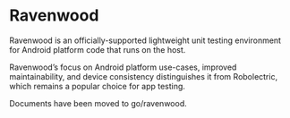# Ravenwood

Ravenwood is an officially-supported lightweight unit testing environment for Android platform code that runs on the host.

Ravenwood’s focus on Android platform use-cases, improved maintainability, and device consistency distinguishes it from Robolectric, which remains a popular choice for app testing.

Documents have been moved to go/ravenwood.
